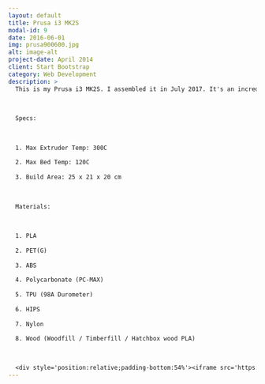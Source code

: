 ```yaml
---
layout: default
title: Prusa i3 MK2S
modal-id: 9
date: 2016-06-01
img: prusa900600.jpg
alt: image-alt
project-date: April 2014
client: Start Bootstrap
category: Web Development
description: >
  This is my Prusa i3 MK2S. I assembled it in July 2017. It's an incredibly high quality FDM printer that is still accessible to individuals. I created a heated chamber as well to assist in printing materials such as ABS that have a high tendency to warp. The direct drive extruder allows it to print flexible materials well like TPU. 
  
  
  
  Specs:
  
  
  
  1. Max Extruder Temp: 300C
  
  2. Max Bed Temp: 120C
  
  3. Build Area: 25 x 21 x 20 cm
  
  
  
  Materials:
  
  
  
  1. PLA
  
  2. PET(G)
  
  3. ABS
  
  4. Polycarbonate (PC-MAX)
  
  5. TPU (98A Durometer)
  
  6. HIPS
  
  7. Nylon
  
  8. Wood (Woodfill / Timberfill / Hatchbox wood PLA)
  
  

  <div style='position:relative;padding-bottom:54%'><iframe src='https://gfycat.com/ifr/DistantInconsequentialIslandwhistler' frameborder='0' scrolling='no' width='100%' height='100%' style='position:absolute;top:0;left:0' allowfullscreen></iframe></div>
---
```

